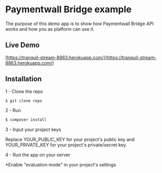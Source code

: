 # Paymentwall Bridge example

The purpose of this demo app is to show how Paymentwall Bridge API works and how you as platform can use it.
 
## Live Demo
[https://tranquil-stream-8863.herokuapp.com/](https://tranquil-stream-8863.herokuapp.com/)
 
## Installation
1 - Clone the repo

```bash
$ git clone repo
```

2 - Run
```bash
$ composer install
```
3 - Input your project keys
  
Replace YOUR_PUBLIC_KEY for your project's public key and YOUR_PRIVATE_KEY for your project's private/secret key.
  
4 - Run the app on your server

*Enable "evaluation mode" in your project's settings
